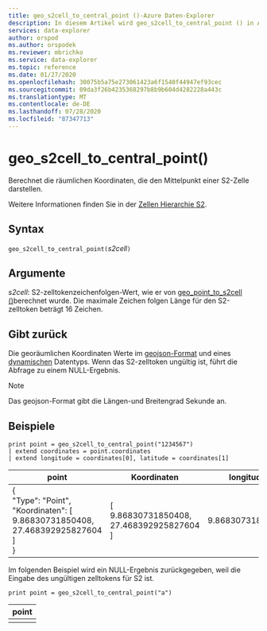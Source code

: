 ```yaml
---
title: geo_s2cell_to_central_point ()-Azure Daten-Explorer
description: In diesem Artikel wird geo_s2cell_to_central_point () in Azure Daten-Explorer beschrieben.
services: data-explorer
author: orspod
ms.author: orspodek
ms.reviewer: mbrichko
ms.service: data-explorer
ms.topic: reference
ms.date: 01/27/2020
ms.openlocfilehash: 30075b5a75e273061423a6f1540f44947ef93cec
ms.sourcegitcommit: 09da3f26b4235368297b8b9b604d4282228a443c
ms.translationtype: MT
ms.contentlocale: de-DE
ms.lasthandoff: 07/28/2020
ms.locfileid: "87347713"
---
```

# <a name="geo_s2cell_to_central_point"></a>geo_s2cell_to_central_point()

Berechnet die räumlichen Koordinaten, die den Mittelpunkt einer S2-Zelle darstellen.

Weitere Informationen finden Sie in der [Zellen Hierarchie S2](https://s2geometry.io/devguide/s2cell_hierarchy).

## <a name="syntax"></a>Syntax

`geo_s2cell_to_central_point(`*s2cell*`)`

## <a name="arguments"></a>Argumente

*s2cell*: S2-zelltokenzeichenfolgen-Wert, wie er von [geo_point_to_s2cell ()](geo-point-to-s2cell-function.md)berechnet wurde. Die maximale Zeichen folgen Länge für den S2-zelltoken beträgt 16 Zeichen.

## <a name="returns"></a>Gibt zurück

Die georäumlichen Koordinaten Werte im [geojson-Format](https://tools.ietf.org/html/rfc7946) und eines [dynamischen](./scalar-data-types/dynamic.md) Datentyps. Wenn das S2-zelltoken ungültig ist, führt die Abfrage zu einem NULL-Ergebnis.

> [!NOTE]
> Das geojson-Format gibt die Längen-und Breitengrad Sekunde an.

## <a name="examples"></a>Beispiele

<!-- csl: https://help.kusto.windows.net/Samples -->
```kusto
print point = geo_s2cell_to_central_point("1234567")
| extend coordinates = point.coordinates
| extend longitude = coordinates[0], latitude = coordinates[1]
```

|point|Koordinaten|longitude|latitude|
|---|---|---|---|
|{<br>  "Type": "Point",<br>  "Koordinaten": [<br>    9.86830731850408,<br>    27.468392925827604<br>  ]<br>}|[<br>  9.86830731850408,<br>  27.468392925827604<br>]|9.86830731850408|27.4683929258276|

Im folgenden Beispiel wird ein NULL-Ergebnis zurückgegeben, weil die Eingabe des ungültigen zelltokens für S2 ist.

<!-- csl: https://help.kusto.windows.net/Samples -->
```kusto
print point = geo_s2cell_to_central_point("a")
```

|point|
|---|
||
